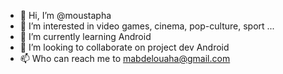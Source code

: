 - 👋 Hi, I’m @moustapha
- 👀 I’m interested in video games, cinema, pop-culture, sport ...
- 🌱 I’m currently learning Android
- 💞️ I’m looking to collaborate on project dev Android
- 📫 Who can reach me to mabdelouaha@gmail.com

